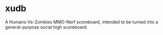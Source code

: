 xudb
====

A Humans-Vs-Zombies MMO-Nerf scoreboard, intended to be turned into a general-purpose social high scoreboard.
